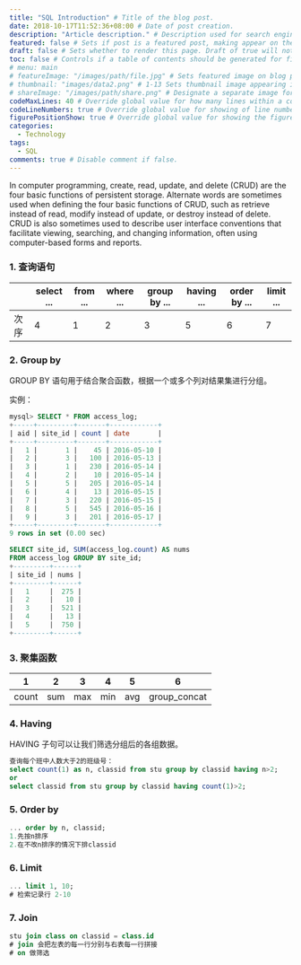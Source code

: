 ```yaml
---
title: "SQL Introduction" # Title of the blog post.
date: 2018-10-17T11:52:36+08:00 # Date of post creation.
description: "Article description." # Description used for search engine.
featured: false # Sets if post is a featured post, making appear on the home page side bar.
draft: false # Sets whether to render this page. Draft of true will not be rendered.
toc: false # Controls if a table of contents should be generated for first-level links automatically.
# menu: main
# featureImage: "/images/path/file.jpg" # Sets featured image on blog post.
# thumbnail: "images/data2.png" # 1-13 Sets thumbnail image appearing inside card on homepage.
# shareImage: "/images/path/share.png" # Designate a separate image for social media sharing.
codeMaxLines: 40 # Override global value for how many lines within a code block before auto-collapsing.
codeLineNumbers: true # Override global value for showing of line numbers within code block.
figurePositionShow: true # Override global value for showing the figure label.
categories:
  - Technology
tags:
  - SQL
comments: true # Disable comment if false.
---
```

In computer programming, create, read, update, and delete (CRUD) are the four basic functions of persistent storage. Alternate words are sometimes used when defining the four basic functions of CRUD, such as retrieve instead of read, modify instead of update, or destroy instead of delete. CRUD is also sometimes used to describe user interface conventions that facilitate viewing, searching, and changing information, often using computer-based forms and reports.
<!--more-->

### 1. 查询语句

|      | select ... | from ... | where ... | group by ... | having ... | order by ... | limit ... |
| ---- | ---------- | -------- | --------- | ------------ | ---------- | ------------ | --------- |
| 次序 | 4          | 1        | 2         | 3            | 5          | 6            | 7         |

### 2. Group by

GROUP BY 语句用于结合聚合函数，根据一个或多个列对结果集进行分组。

实例：

```sql
mysql> SELECT * FROM access_log;
+-----+---------+-------+------------+
| aid | site_id | count | date       |
+-----+---------+-------+------------+
|   1 |       1 |    45 | 2016-05-10 |
|   2 |       3 |   100 | 2016-05-13 |
|   3 |       1 |   230 | 2016-05-14 |
|   4 |       2 |    10 | 2016-05-14 |
|   5 |       5 |   205 | 2016-05-14 |
|   6 |       4 |    13 | 2016-05-15 |
|   7 |       3 |   220 | 2016-05-15 |
|   8 |       5 |   545 | 2016-05-16 |
|   9 |       3 |   201 | 2016-05-17 |
+-----+---------+-------+------------+
9 rows in set (0.00 sec)
```

```sql
SELECT site_id, SUM(access_log.count) AS nums
FROM access_log GROUP BY site_id;
+---------+------+
| site_id | nums |
+---------+------+
|   1     |  275 |
|   2     |   10 |
|   3     |  521 |
|   4     |   13 |
|   5     |  750 |
+---------+------+

```

### 3. 聚集函数

| 1     | 2    | 3    | 4    | 5    | 6            |
| ----- | ---- | ---- | ---- | ---- | ------------ |
| count | sum  | max  | min  | avg  | group_concat |

### 4. Having

HAVING 子句可以让我们筛选分组后的各组数据。

```sql
查询每个班中人数大于2的班级号：
select count(1) as n, classid from stu group by classid having n>2;
or
select classid from stu group by classid having count(1)>2;
```

### 5. Order by

```sql
... order by n, classid;
1.先按n排序
2.在不改n排序的情况下排classid
```

### 6. Limit

```sql
... limit 1, 10;
# 检索记录行 2-10
```

### 7. Join

```sql
stu join class on classid = class.id
# join 会把左表的每一行分别与右表每一行拼接
# on 做筛选
```

